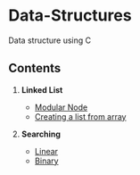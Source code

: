 # Data-Structures
Data structure using C

## Contents
1. **Linked List**
	+ [Modular Node](https://github.com/nikhil-kumar-singh/Data-Structures/blob/master/Linked%20List/Modular_node.c)
	+ [Creating a list from array](https://github.com/nikhil-kumar-singh/Data-Structures/blob/master/Linked%20List/creating_linked_list_from_given_array.c)

2. **Searching**
	+ [Linear](https://github.com/nikhil-kumar-singh/Data-Structures/blob/master/Searching/linear_search.c)
	+ [Binary](https://github.com/nikhil-kumar-singh/Data-Structures/blob/master/Searching/Binary_search.c)
